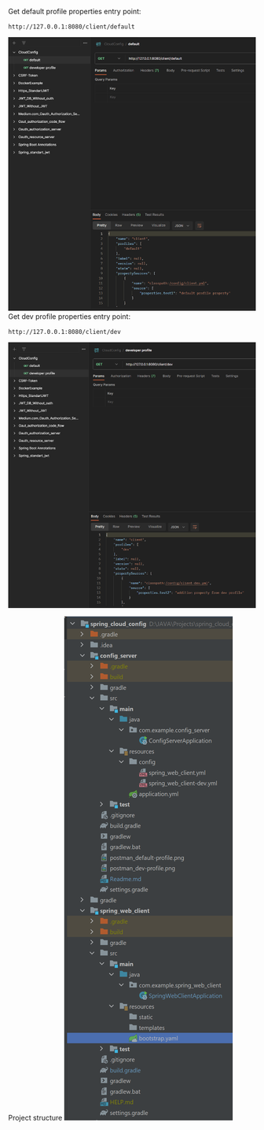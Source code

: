 Get default profile properties
entry point:

    http://127.0.0.1:8080/client/default
![](postman_default-profile.png)
Get dev profile properties
entry point:

    http://127.0.0.1:8080/client/dev

![](postman_dev-profile.png)

Project structure
![](ProjectStructure.png)

